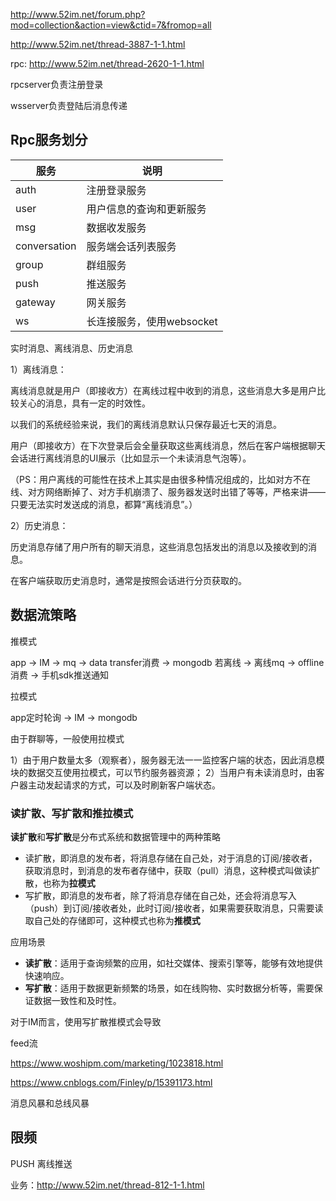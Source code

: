 http://www.52im.net/forum.php?mod=collection&action=view&ctid=7&fromop=all



http://www.52im.net/thread-3887-1-1.html

rpc: http://www.52im.net/thread-2620-1-1.html

rpcserver负责注册登录

wsserver负责登陆后消息传递





## Rpc服务划分

| 服务         | 说明                      |
| ------------ | ------------------------- |
| auth         | 注册登录服务              |
| user         | 用户信息的查询和更新服务  |
| msg          | 数据收发服务              |
| conversation | 服务端会话列表服务        |
| group        | 群组服务                  |
| push         | 推送服务                  |
| gateway      | 网关服务                  |
| ws           | 长连接服务，使用websocket |







实时消息、离线消息、历史消息

1）离线消息：

离线消息就是用户（即接收方）在离线过程中收到的消息，这些消息大多是用户比较关心的消息，具有一定的时效性。

以我们的系统经验来说，我们的离线消息默认只保存最近七天的消息。

用户（即接收方）在下次登录后会全量获取这些离线消息，然后在客户端根据聊天会话进行离线消息的UI展示（比如显示一个未读消息气泡等）。

（PS：用户离线的可能性在技术上其实是由很多种情况组成的，比如对方不在线、对方网络断掉了、对方手机崩溃了、服务器发送时出错了等等，严格来讲——只要无法实时发送成的消息，都算“离线消息”。）

2）历史消息：

历史消息存储了用户所有的聊天消息，这些消息包括发出的消息以及接收到的消息。

在客户端获取历史消息时，通常是按照会话进行分页获取的。



## 数据流策略

推模式

app -> IM -> mq -> data transfer消费 -> mongodb
若离线 -> 离线mq -> offline消费 -> 手机sdk推送通知

拉模式

app定时轮询 -> IM -> mongodb 	



由于群聊等，一般使用拉模式

1）由于用户数量太多（观察者），服务器无法一一监控客户端的状态，因此消息模块的数据交互使用拉模式，可以节约服务器资源；
2）当用户有未读消息时，由客户器主动发起请求的方式，可以及时刷新客户端状态。



### 读扩散、写扩散和推拉模式

**读扩散**和**写扩散**是分布式系统和数据管理中的两种策略

* 读扩散，即消息的发布者，将消息存储在自己处，对于消息的订阅/接收者，获取消息时，到消息的发布者存储中，获取（pull）消息，这种模式叫做读扩散，也称为**拉模式**
* 写扩散，即消息的发布者，除了将消息存储在自己处，还会将消息写入（push）到订阅/接收者处，此时订阅/接收者，如果需要获取消息，只需要读取自己处的存储即可，这种模式也称为**推模式**

应用场景

- **读扩散**：适用于查询频繁的应用，如社交媒体、搜索引擎等，能够有效地提供快速响应。
- **写扩散**：适用于数据更新频繁的场景，如在线购物、实时数据分析等，需要保证数据一致性和及时性。

对于IM而言，使用写扩散推模式会导致



feed流

https://www.woshipm.com/marketing/1023818.html

https://www.cnblogs.com/Finley/p/15391173.html







消息风暴和总线风暴







## 限频











PUSH 离线推送









业务：http://www.52im.net/thread-812-1-1.html



